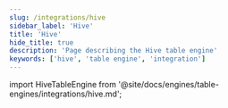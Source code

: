 ```yaml
---
slug: /integrations/hive
sidebar_label: 'Hive'
title: 'Hive'
hide_title: true
description: 'Page describing the Hive table engine'
keywords: ['hive', 'table engine', 'integration']
---
```


import HiveTableEngine from '@site/docs/engines/table-engines/integrations/hive.md';

<HiveTableEngine/>
